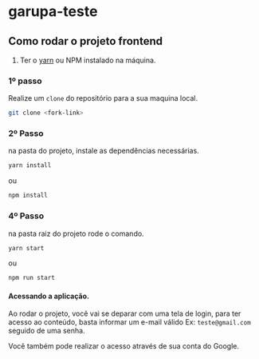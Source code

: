 # garupa-teste

## Como rodar o projeto frontend

1. Ter o [yarn](https://nodejs.org/en/) ou NPM instalado na máquina.


### 1º passo 

Realize um `clone` do repositório para a sua maquina local.

```bash
git clone <fork-link>
```

### 2º Passo
na pasta do projeto, instale as dependências necessárias.

```bash
yarn install
```
ou
```bash
npm install
```

### 4º Passo
na pasta raiz do projeto rode o comando.
```bash
yarn start
```
ou
```bash
npm run start
```
#### Acessando a aplicação.

Ao rodar o projeto, você vai se deparar com uma tela de login, para ter acesso ao conteúdo, basta informar um e-mail válido Ex: `teste@gmail.com` 
seguido de uma senha.

Você também pode realizar o acesso através de sua conta do Google.
